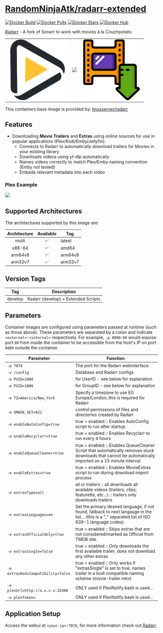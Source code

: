 # [RandomNinjaAtk/radarr-extended](https://github.com/RandomNinjaAtk/docker-radarr-extended)
[![Docker Build](https://img.shields.io/docker/cloud/automated/randomninjaatk/radarr-extended?style=flat-square)](https://hub.docker.com/r/randomninjaatk/radarr-extended)
[![Docker Pulls](https://img.shields.io/docker/pulls/randomninjaatk/radarr-extended?style=flat-square)](https://hub.docker.com/r/randomninjaatk/radarr-extended)
[![Docker Stars](https://img.shields.io/docker/stars/randomninjaatk/radarr-extended?style=flat-square)](https://hub.docker.com/r/randomninjaatk/radarr-extended)
[![Docker Hub](https://img.shields.io/badge/Open%20On-DockerHub-blue?style=flat-square)](https://hub.docker.com/r/randomninjaatk/radarr-extended)

[Radarr](https://github.com/Radarr/Radarr) - A fork of Sonarr to work with movies à la Couchpotato.

<table>
  <tr>
    <td><img src="https://raw.githubusercontent.com/RandomNinjaAtk/unraid-templates/master/randomninjaatk/img/radarr.png" width="200"></td>
    <td><img src="https://github.com/RandomNinjaAtk/docker-lidarr-extended/raw/main/.github/plus.png" width="100"></td>
    <td><img src="https://raw.githubusercontent.com/RandomNinjaAtk/unraid-templates/master/randomninjaatk/img/amtd.png" width="200"></td>
  </tr>
 </table>


This containers base image is provided by: [linuxserver/radarr](https://github.com/linuxserver/docker-radarr)


## Features
* Downloading **Movie Trailers** and **Extras** using online sources for use in popular applications (Plex/Kodi/Emby/Jellyfin): 
  * Connects to Radarr to automatically download trailers for Movies in your existing library
  * Downloads videos using yt-dlp automatically
  * Names videos correctly to match Plex/Emby naming convention (Emby not tested)
  * Embeds relevant metadata into each video
  
### Plex Example
![](https://raw.githubusercontent.com/RandomNinjaAtk/docker-amtd/master/.github/amvtd-plex-example.jpg)


## Supported Architectures

The architectures supported by this image are:

| Architecture | Available | Tag |
| :----: | :----: | ---- |
| multi | ✅ | latest |
| x86-64 | ✅ | amd64 |
| arm64v8 | ✅ | arm64v8 |
| arm32v7 | ✅ | arm32v7 |

## Version Tags

| Tag | Description |
| :----: | --- |
| develop | Radarr (develop) + Extended Scripts |

## Parameters

Container images are configured using parameters passed at runtime (such as those above). These parameters are separated by a colon and indicate `<external>:<internal>` respectively. For example, `-p 8080:80` would expose port `80` from inside the container to be accessible from the host's IP on port `8080` outside the container.

| Parameter | Function |
| ---- | --- |
| `-p 7878` | The port for the Radarr webinterface |
| `-v /config` | Database and Radarr configs |
| `-e PUID=1000` | for UserID - see below for explanation |
| `-e PGID=1000` | for GroupID - see below for explanation |
| `-e TZ=America/New_York` | Specify a timezone to use EG Europe/London, this is required for Radarr |
| `-e UMASK_SET=022` | control permissions of files and directories created by Radarr |
| `-e enableAutoConfig=true` | true = enabled :: Enables AutoConfig script to run after startup |
| `-e enableRecyclarr=true` | true = enabled :: Enables Recyclarr to run every 4 hours |
| `-e enableQueueCleaner=true` | true = enabled :: Enables QueueCleaner Script that automatically removes stuck downloads that cannot be automatically imported on a 15 minute interval |
| `-e enableExtras=true` | true = enabled :: Enables MovieExtras script to run during download import process |
| `-e extrasType=all` | all or trailers :: all downloads all available videos (trailers, clips, featurette, etc...) :: trailers only downloads trailers |
| `-e extrasLanguages=en` | Set the primary desired language, if not found, fallback to next langauge in the list... (this is a "," separated list of ISO 639-1 language codes) |
| `-e extrasOfficialOnly=true` | true = enabled :: Skips extras that are not considered/marked as Official from TMDB site. |
| `-e extrasSingle=false` | true = enabled :: Only downloads the first available trailer, does not download any other extras |
| `-e extrasKodiCompatibility=false` | true = enabled :: Only works if "extrasSingle" is set to true, names trailer in a kodi compatible naming scheme (movie-trailer.mkv) |
| `-e plexUrl=http://x.x.x.x:32400` | ONLY used if PlexNotify.bash is used...|
| `-e plexToken=` | ONLY used if PlexNotify.bash is used... |

## Application Setup

Access the webui at `<your-ip>:7878`, for more information check out [Radarr](https://radarr.video/).
